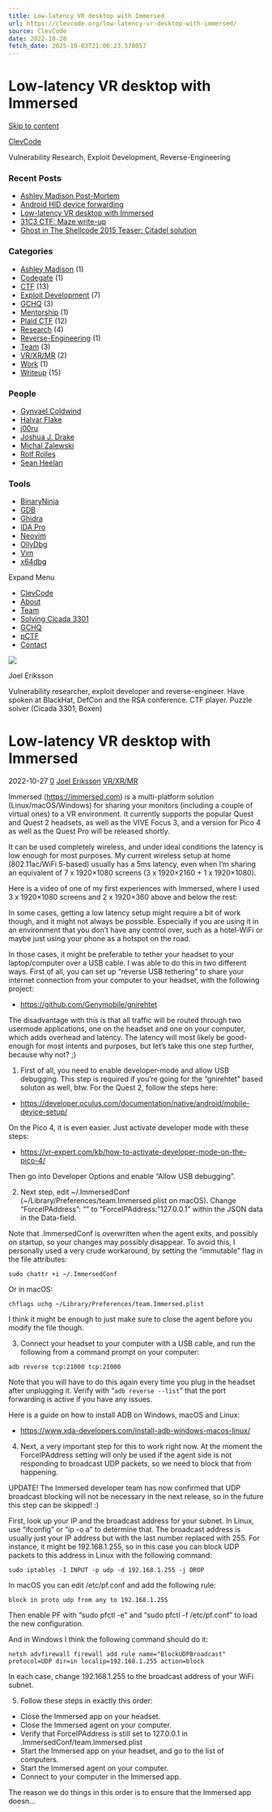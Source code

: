 ```yaml
---
title: Low-latency VR desktop with Immersed
url: https://clevcode.org/low-latency-vr-desktop-with-immersed/
source: ClevCode
date: 2022-10-28
fetch_date: 2025-10-03T21:06:23.578057
---
```


# Low-latency VR desktop with Immersed

[Skip to content](#page)

[ClevCode](https://clevcode.org/)

Vulnerability Research, Exploit Development, Reverse-Engineering

### Recent Posts

* [Ashley Madison Post-Mortem](https://clevcode.org/ashley-madison-post-mortem/)
* [Android HID device forwarding](https://clevcode.org/android-hid-device-forwarding/)
* [Low-latency VR desktop with Immersed](https://clevcode.org/low-latency-vr-desktop-with-immersed/)
* [31C3 CTF: Maze write-up](https://clevcode.org/31c3-ctf-maze-write-up/)
* [Ghost in The Shellcode 2015 Teaser: Citadel solution](https://clevcode.org/ghost-in-the-shellcode-2015-teaser-citadel-solution/)

### Categories

* [Ashley Madison](https://clevcode.org/category/ashley-madison/) (1)
* [Codegate](https://clevcode.org/category/codegate/) (1)
* [CTF](https://clevcode.org/category/ctf/) (13)
* [Exploit Development](https://clevcode.org/category/exploit-development/) (7)
* [GCHQ](https://clevcode.org/category/gchq/) (3)
* [Mentorship](https://clevcode.org/category/mentorship/) (1)
* [Plaid CTF](https://clevcode.org/category/plaidctf/) (12)
* [Research](https://clevcode.org/category/research/) (4)
* [Reverse-Engineering](https://clevcode.org/category/reverse-engineering/) (1)
* [Team](https://clevcode.org/category/team/) (3)
* [VR/XR/MR](https://clevcode.org/category/vr-xr-mr/) (2)
* [Work](https://clevcode.org/category/work/) (1)
* [Writeup](https://clevcode.org/category/ctf/writeup/) (15)

### People

* [Gynvael Coldwind](http://gynvael.coldwind.pl/)
* [Halvar Flake](http://addxorrol.blogspot.com/)
* [j00ru](http://j00ru.vexillium.org/)
* [Joshua J. Drake](http://twitter.com/jduck)
* [Michal Zalewski](http://lcamtuf.blogspot.com/)
* [Rolf Rolles](http://twitter.com/rolfrolles)
* [Sean Heelan](http://seanhn.wordpress.com/)

### Tools

* [BinaryNinja](https://binary.ninja/)
* [GDB](http://www.gnu.org/software/gdb/)
* [Ghidra](https://ghidra-sre.org/)
* [IDA Pro](http://www.hex-rays.com/idapro/)
* [Neovim](https://neovim.io/)
* [OllyDbg](http://www.ollydbg.de/)
* [Vim](http://www.vim.org/)
* [x64dbg](https://x64dbg.com/)

Expand Menu

* [ClevCode](https://clevcode.org/)
* [About](https://clevcode.org/about/)
* [Team](https://clevcode.org/team/)
* [Solving Cicada 3301](https://clevcode.org/cicada-3301/)
* [GCHQ](https://clevcode.org/canyoucrackit-co-uk-gchq-challenge-solution/)
* [pCTF](https://clevcode.org/pctf/)
* [Contact](https://clevcode.org/contact/)

![](https://clevcode.org/wp-content/uploads/2022/10/profile.jpg)

Joel Eriksson

Vulnerability researcher, exploit developer and reverse-engineer. Have spoken at BlackHat, DefCon and the RSA conference. CTF player. Puzzle solver (Cicada 3301, Boxen)

# Low-latency VR desktop with Immersed

2022-10-27
[0](https://clevcode.org/low-latency-vr-desktop-with-immersed/#respond)
[Joel Eriksson](https://clevcode.org/author/je/ "Posts by Joel Eriksson")
[VR/XR/MR](https://clevcode.org/category/vr-xr-mr/)

Immersed (<https://immersed.com>) is a multi-platform solution (Linux/macOS/Windows) for sharing your monitors (including a couple of virtual ones) to a VR environment. It currently supports the popular Quest and Quest 2 headsets, as well as the VIVE Focus 3, and a version for Pico 4 as well as the Quest Pro will be released shortly.

It can be used completely wireless, and under ideal conditions the latency is low enough for most purposes. My current wireless setup at home (802.11ac/WiFi 5-based) usually has a 5ms latency, even when I’m sharing an equivalent of 7 x 1920×1080 screens (3 x 1920×2160 + 1 x 1920×1080).

Here is a video of one of my first experiences with Immersed, where I used 3 x 1920×1080 screens and 2 x 1920×360 above and below the rest:

In some cases, getting a low latency setup might require a bit of work though, and it might not always be possible. Especially if you are using it in an environment that you don’t have any control over, such as a hotel-WiFi or maybe just using your phone as a hotspot on the road.

In those cases, it might be preferable to tether your headset to your laptop/computer over a USB cable. I was able to do this in two different ways. First of all, you can set up “reverse USB tethering” to share your internet connection from your computer to your headset, with the following project:

* <https://github.com/Genymobile/gnirehtet>

The disadvantage with this is that all traffic will be routed through two usermode applications, one on the headset and one on your computer, which adds overhead and latency. The latency will most likely be good-enough for most intents and purposes, but let’s take this one step further, because why not? ;)

1. First of all, you need to enable developer-mode and allow USB debugging. This step is required if you’re going for the “gnirehtet” based soluton as well, btw. For the Quest 2, follow the steps here:

* <https://developer.oculus.com/documentation/native/android/mobile-device-setup/>

On the Pico 4, it is even easier. Just activate developer mode with these steps:

* <https://vr-expert.com/kb/how-to-activate-developer-mode-on-the-pico-4/>

Then go into Developer Options and enable “Allow USB debugging”.

2. Next step, edit ~/.ImmersedConf (~/Library/Preferences/team.Immersed.plist on macOS). Change “ForceIPAddress”: “” to “ForceIPAddress:”127.0.0.1” within the JSON data in the Data-field.

Note that .ImmersedConf is overwritten when the agent exits, and possibly on startup, so your changes may possibly disappear. To avoid this, I personally used a very crude workaround, by setting the “immutable” flag in the file attributes:

`sudo chattr +i ~/.ImmersedConf`

Or in macOS:

`chflags uchg ~/Library/Preferences/team.Immersed.plist`

I think it might be enough to just make sure to close the agent before you modify the file though.

3. Connect your headset to your computer with a USB cable, and run the following from a command prompt on your computer:

`adb reverse tcp:21000 tcp:21000`

Note that you will have to do this again every time you plug in the headset after unplugging it. Verify with “`adb reverse --list`” that the port forwarding is active if you have any issues.

Here is a guide on how to install ADB on Windows, macOS and Linux:

* <https://www.xda-developers.com/install-adb-windows-macos-linux/>

4. Next, a very important step for this to work right now. At the moment the ForceIPAddress setting will only be used if the agent side is not responding to broadcast UDP packets, so we need to block that from happening.

UPDATE! The Immersed developer team has now confirmed that UDP broadcast blocking will not be necessary in the next release, so in the future this step can be skipped! :)

First, look up your IP and the broadcast address for your subnet. In Linux, use “ifconfig” or “ip -o a” to determine that. The broadcast address is usually just your IP address but with the last number replaced with 255. For instance, it might be 192.168.1.255, so in this case you can block UDP packets to this address in Linux with the following command:

`sudo iptables -I INPUT -p udp -d 192.168.1.255 -j DROP`

In macOS you can edit /etc/pf.conf and add the following rule:

`block in proto udp from any to 192.168.1.255`

Then enable PF with “sudo pfctl -e” and “sudo pfctl -f /etc/pf.conf” to load the new configuration.

And in Windows I think the following command should do it:

`netsh advfirewall firewall add rule name="BlockUDPBroadcast" protocol=UDP dir=in localip=192.168.1.255 action=block`

In each case, change 192.168.1.255 to the broadcast address of your WiFi subnet.

5. Follow these steps in exactly this order:

* Close the Immersed app on your headset.
* Close the Immersed agent on your computer.
* Verify that ForceIPAddress is still set to 127.0.0.1 in .ImmersedConf/team.Immersed.plist
* Start the Immersed app on your headset, and go to the list of computers.
* Start the Immersed agent on your computer.
* Connect to your computer in the Immersed app.

The reason we do things in this order is to ensure that the Immersed app doesn...